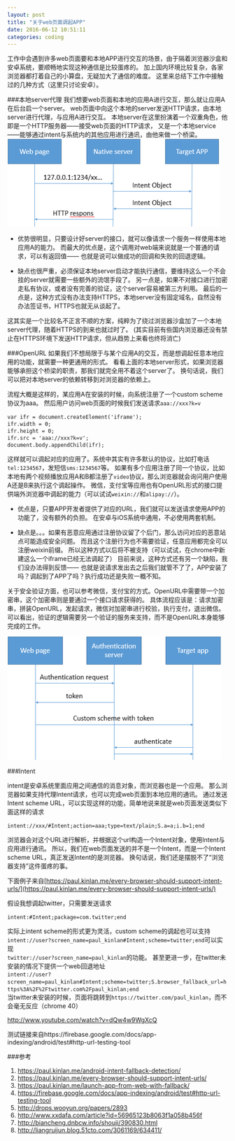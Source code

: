 ```yaml
---
layout: post
title: "关于web页面调起APP"
date: 2016-06-12 10:51:11
categories: coding
---
```


工作中会遇到许多web页面要和本地APP进行交互的场景，由于隔着浏览器沙盒和安卓系统，要顺畅地实现这种通信是比较蛋疼的。
加上国内环境比较复杂，各家浏览器都打着自己的小算盘，无疑加大了通信的难度。
这里来总结下工作中接触过的几种方式（这里只讨论安卓）。

###本地server代理
我们想要web页面和本地的应用A进行交互，那么就让应用A在后台启一个server。
web页面中向这个本地的server发送HTTP请求，由本地server进行代理，与应用A进行交互。
本地server在这里扮演着一个双重角色，他即是一个HTTP服务器——接受web页面的HTTP请求，
又是一个本地service——能够通过intent与系统内的其他应用进行通讯，由他来做一个桥梁。
![native server](/images/app-invoke-from-website1.png)

* 优势很明显，只要设计好server的接口，就可以像请求一个服务一样使用本地应用A的能力。
  而最大的优点是，这个调用对web端来说就是一个普通的请求，可以有返回值——
  也就是说可以做成功的回调和失败的回退逻辑。

* 缺点也很严重，必须保证本地server启动才能执行通信，要维持这么一个不会挂的server就需要一些额外的流氓手段了。
  另一点是，如果不对接口进行加密走私有协议，或者没有完善的验证，这个server容易被第三方利用。
  最后的一点是，这种方式没有办法支持HTTPS，本地server没有固定域名，自然没有办法签证书，HTTPS也就无从谈起了。

这其实是一个比较名不正言不顺的方案，纯粹为了绕过浏览器沙盒加了一个本地server代理，随着HTTPS的到来也就过时了。
(其实目前有些国内浏览器还没有禁止在HTTPS环境下发送HTTP请求，但从趋势上来看也终将消亡)

###OpenURL
如果我们不想局限于与某个应用A的交互，而是想调起任意本地应用的功能，就需要一种更通用的形式。
看看上面的本地server形式，如果浏览器能够承担这个桥梁的职责，那我们就完全用不着这个server了。
换句话说，我们可以把对本地server的依赖转移到对浏览器的依赖上。

流程大概是这样的，某应用A在安装的时候，向系统注册了一个custom scheme 协议为aaa。
然后用户访问web页面的时候我们发送请求`aaa://xxx?k=v`

    var ifr = document.createElement('iframe');
    ifr.width = 0;
    ifr.height = 0;
    ifr.src = 'aaa://xxx?k=v';
    document.body.appendChild(ifr);

这样就可以调起对应的应用了。系统中其实有许多默认的协议，比如打电话`tel:1234567`，发短信`sms:1234567`等。
如果有多个应用注册了同一个协议，比如本地有两个视频播放应用A和B都注册了`video`协议，那么浏览器就会询问用户使用A还是B来执行这个调起操作。
微信，支付宝等应用也有OpenURL形式的接口提供端外浏览器中调起的能力（可以试试`weixin://`和`alipay://`）。

* 优点是，只要APP开发者提供了对应的URL，我们就可以发送请求使用APP的功能了，没有额外的负担。
  在安卓与iOS系统中通用，不必使用两套机制。

* 缺点是。。。如果有恶意应用通过注册协议留了个后门，那么访问对应的恶意站点可能造成安全问题。
  而且这个注册行为也不需要验证，任意应用都完全可以注册weixin前缀。
  所以这种方式以后将不被支持（可以试试，在chrome中新建这么一个iframe已经无法调起了）
  目前来说，这种方式还有另一个缺陷，我们没办法得到反馈——
  也就是说请求发出去之后我们就管不了了，APP安装了吗？调起到了APP了吗？执行成功还是失败一概不知。

关于安全验证方面，也可以参考微信，支付宝的方式。OpenURL中需要带一个加密串，这个加密串则是要通过一个接口请求获得的。
具体流程应该是：请求加密串，拼装OpenURL，发起请求，微信对加密串进行校验，执行支付，退出微信。
可以看出，验证的逻辑需要另一个验证的服务来支持，而不是OpenURL本身能够完成的工作。

![authentication server](/images/app-invoke-from-website2.png)

###Intent 

intent是安卓系统里面应用之间通信的消息对象，而浏览器也是一个应用。
那么浏览器如果支持代理Intent请求，也可以完成web页面到本地应用的通讯。
通过发送Intent scheme URL，可以实现这样的功能，简单地说来就是web页面发送类似下面这样的请求

    intent://xxx/#Intent;action=aaa;type=text/plain;S.a=a;i.b=1;end

浏览器会对这个URL进行解析，并根据这个url构造一个Intent对象，使用Intent与应用进行通讯。
所以，我们在web页面发送的并不是一个Intent，而是一个Intent scheme URL，真正发送Intent的是浏览器。
换句话说，我们还是摆脱不了“浏览器支持”这件蛋疼的事。

下面例子来自[https://paul.kinlan.me/every-browser-should-support-intent-urls/](https://paul.kinlan.me/every-browser-should-support-intent-urls/)

假设我想调起twitter，只需要发送请求

    intent:#Intent;package=com.twitter;end

实际上intent scheme的形式更为灵活，custom scheme的调起也可以支持<br>
`intent://user?screen_name=paul_kinlan#Intent;scheme=twitter;end`可以实现<br>
`twitter://user?screen_name=paul_kinlan`的功能。
甚至更进一步，在twitter未安装的情况下提供一个web回退地址<br>
`intent://user?screen_name=paul_kinlan#Intent;scheme=twitter;S.browser_fallback_url=https%3A%2F%2Ftwitter.com%2Fpaul_kinlan;end`<br>
当twitter未安装的时候，页面将跳转到`https://twitter.com/paul_kinlan`，而不会毫无反应（chrome 40）

<a href="intent://www.youtube.com/watch?v=dQw4w9WgXcQ#Intent;scheme=http;package=com.google.android.youtube;end">http://www.youtube.com/watch?v=dQw4w9WgXcQ</a>

测试链接来自https://firebase.google.com/docs/app-indexing/android/test#http-url-testing-tool

###参考

1. https://paul.kinlan.me/android-intent-fallback-detection/
2. https://paul.kinlan.me/every-browser-should-support-intent-urls/
3. https://paul.kinlan.me/launch-app-from-web-with-fallback/
4. https://firebase.google.com/docs/app-indexing/android/test#http-url-testing-tool
5. http://drops.wooyun.org/papers/2893
6. http://www.xxdafa.com/article?id=56965123b8063f1a058b456f
7. http://biancheng.dnbcw.info/shouji/390830.html
8. http://liangruijun.blog.51cto.com/3061169/634411/
